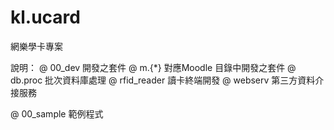 # kl.ucard
網樂學卡專案

說明：
@ 00_dev	開發之套件
  @ m.{*}	對應Moodle 目錄中開發之套件
  @ db.proc	批次資料庫處理
  @ rfid_reader	讀卡終端開發
  @ webserv	第三方資料介接服務


@ 00_sample	 範例程式
